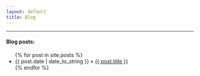 ```yaml
---
layout: default
title: Blog
---
```


------------------------

#### Blog posts:

<ul class="posts">
  {% for post in site.posts %}
    <li><span>{{ post.date | date_to_string }}</span> » <a href="{{ post.url }}" title="{{ post.title }}">{{ post.title }}</a></li>
  {% endfor %}
</ul>

<!--
------------------------

#### Tags and associated posts

{% for tag in site.tags %}
  <h6>{{ tag[0] }}:</h6>
  <ul>
    {% for post in tag[1] %}
      <li><a href="{{ post.url }}">{{ post.title }}</a> ({{ post.date | date_to_string }})</li>
    {% endfor %}
  </ul>
{% endfor %}
-->
